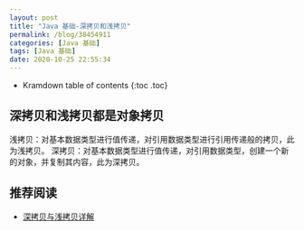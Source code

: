 ```yaml
---
layout: post
title: "Java 基础-深拷贝和浅拷贝"
permalink: /blog/38454911
categories: [Java 基础]
tags: [Java 基础]
date: 2020-10-25 22:55:34
---
```


* Kramdown table of contents
{:toc .toc}
## 深拷贝和浅拷贝都是对象拷贝

浅拷贝：对基本数据类型进行值传递，对引用数据类型进行引用传递般的拷贝，此为浅拷贝。
深拷贝：对基本数据类型进行值传递，对引用数据类型，创建一个新的对象，并复制其内容，此为深拷贝。

## 推荐阅读

- [深拷贝与浅拷贝详解](https://blog.csdn.net/baiye_xing/article/details/71788741)